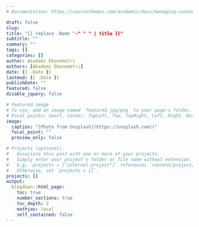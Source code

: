 ```yaml
---
# Documentation: https://sourcethemes.com/academic/docs/managing-content/

draft: false
slug: 
title: "{{ replace .Name "-" " " | title }}"
subtitle: ""
summary: ""
tags: []
categories: []
author: Akademi Ekonometri
authors: [Akademi Ekonometri]
date: {{ .Date }}
lastmod: {{ .Date }}
publishDate: ""
featured: false
disable_jquery: false

# Featured image
# To use, add an image named `featured.jpg/png` to your page's folder.
# Focal points: Smart, Center, TopLeft, Top, TopRight, Left, Right, BottomLeft, Bottom, BottomRight.
image:
  caption: "[Photo from Unsplash](https://unsplash.com/)"
  focal_point: ""
  preview_only: false

# Projects (optional).
#   Associate this post with one or more of your projects.
#   Simply enter your project's folder or file name without extension.
#   E.g. `projects = ["internal-project"]` references `content/project/deep-learning/index.md`.
#   Otherwise, set `projects = []`.
projects: []
output:
  blogdown::html_page:
    toc: true
    number_sections: true
    toc_depth: 2
    mathjax: local
    self_contained: false
---
```

